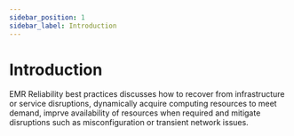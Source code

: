 ```yaml
---
sidebar_position: 1
sidebar_label: Introduction
---
```


# Introduction
EMR Reliability best practices discusses how to recover from infrastructure or service disruptions, dynamically acquire computing resources to meet demand, imprve availability of resources when required and mitigate disruptions such as misconfiguration or transient network issues.
